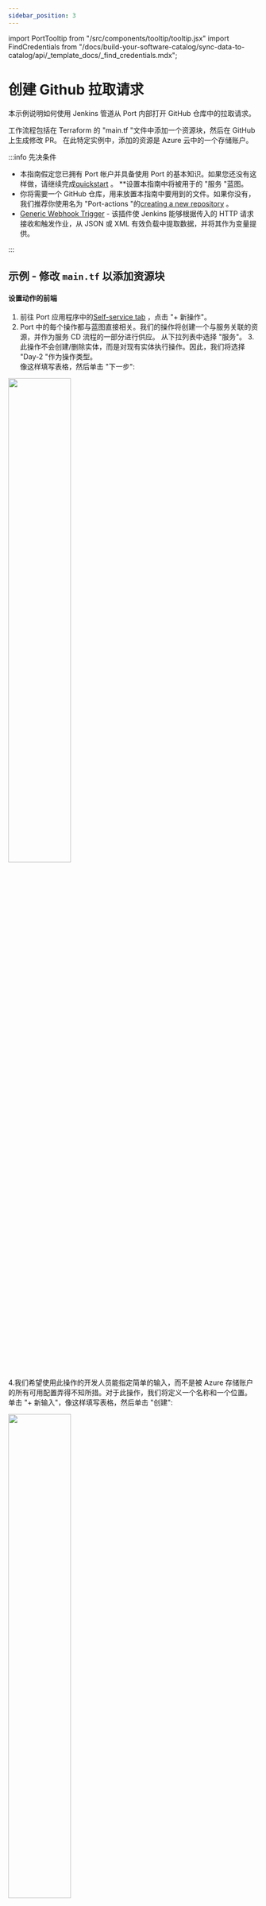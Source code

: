 ```yaml
---
sidebar_position: 3
---
```


import PortTooltip from "/src/components/tooltip/tooltip.jsx"
import FindCredentials from "/docs/build-your-software-catalog/sync-data-to-catalog/api/_template_docs/_find_credentials.mdx";

# 创建 Github 拉取请求

本示例说明如何使用 Jenkins 管道从 Port 内部打开 GitHub 仓库中的拉取请求。

工作流程包括在 Terraform 的 "main.tf "文件中添加一个资源块，然后在 GitHub 上生成修改 PR。 在此特定实例中，添加的资源是 Azure 云中的一个存储账户。

:::info  先决条件

* 本指南假定您已拥有 Port 帐户并具备使用 Port 的基本知识。如果您还没有这样做，请继续完成[quickstart](/quickstart) 。 **设置本指南中将被用于的 "服务 "蓝图。
* 你将需要一个 GitHub 仓库，用来放置本指南中要用到的文件。如果你没有，我们推荐你使用名为 "Port-actions "的[creating a new repository](https://docs.github.com/en/get-started/quickstart/create-a-repo) 。
* [Generic Webhook Trigger](https://plugins.jenkins.io/generic-webhook-trigger/) - 该插件使 Jenkins 能够根据传入的 HTTP 请求接收和触发作业，从 JSON 或 XML 有效负载中提取数据，并将其作为变量提供。

:::

## 示例 - 修改 `main.tf` 以添加资源块

#### 设置动作的前端

1. 前往 Port 应用程序中的[Self-service tab](https://app.getport.io/self-serve) ，点击 "+ 新操作"。
2. Port 中的每个操作都与<PortTooltip id="blueprint">蓝图</PortTooltip>直接相关。我们的操作将创建一个与服务关联的资源，并作为服务 CD 流程的一部分进行供应。
    从下拉列表中选择 "服务"。
3.此操作不会创建/删除实体，而是对现有<PortTooltip id="entity">实体</PortTooltip>执行操作。因此，我们将选择 "Day-2 "作为操作类型。  
像这样填写表格，然后单击 "下一步": 

<img src='/img/self-service-actions/setup-backend/jenkins-pipeline/iacActionDetails.png' width='50%' />

<br/><br/>

4.我们希望使用此操作的开发人员能指定简单的输入，而不是被 Azure 存储账户的所有可用配置弄得不知所措。对于此操作，我们将定义一个名称和一个位置。  
单击 "+ 新输入"，像这样填写表格，然后单击 "创建": 

<img src='/img/self-service-actions/setup-backend/jenkins-pipeline/iacActionInputName.png' width='50%' />

<br/><br/>

5.现在，让我们创建资源的位置输入。  
点击 "+ 新输入"，像这样填写表格，然后点击 "创建": 

<img src='/img/self-service-actions/setup-backend/jenkins-pipeline/iacActionInputLocation.png' width='50%' />

<br/><br/>

6.现在我们来定义动作的后端。选择 "运行 Jenkins 管道 "调用类型。
    - 将 `Webhook URL` 替换为你的 jenkins 作业 URL。
    - 确保 URL 的格式为 `http://JENKINS_URL/generic-webhook-trigger/invoke?token=<JOB_TOKEN>`。
    - 点击 `下一步

<img src='/img/self-service-actions/setup-backend/jenkins-pipeline/iacActionBackend.png' width='75%' />

<br/><br/>:::tip 了解更多有关 Jenkins 调用类型的信息[here](/create-self-service-experiences/setup-backend/jenkins-pipeline/) : 

7.最后一步是自定义操作权限。为简单起见，我们将被用于默认设置。更多信息，请参阅[permissions](/create-self-service-experiences/set-self-service-actions-rbac/) 页面。单击 "创建"。

action的前端已准备就绪 🥳

#### 设置action的后端

现在，我们要编写我们的操作将触发的 Jenkins Pipelines。

1. 首先，让我们获取必要的 token 和 secrets: 
    - 登录[GitHub tokens page](https://github.com/settings/tokens) ，创建一个具有 `repo` 和 `admin:org` 作用域的个人访问令牌，并将其复制(从我们的 Pipelines 创建拉取请求需要此令牌) 。
    <img src='/img/guides/personalAccessToken.png' width='80%' />-<FindCredentials />
2.将以下内容创建为 Jenkins 凭据: 
    1.使用 `Username with password` 类型和 id `port-credentials` 创建Port凭据。
        1. `PORT_CLIENT_ID` - Port客户端 ID。
        2. `PORT_CLIENT_SECRET` - Port客户端secret。
    2. `WEBHOOK_TOKEN` - 网络钩子令牌，只有提供该令牌才能触发任务。
    3. `GITHUB_TOKEN` - 从上一步获得的个人访问令牌。
3.现在，我们将创建一个简单的 `.tf` 文件，作为新资源的模板: 

* 在 GitHub 仓库的 `/templates/`(路径应为 `/templates/create-azure-storage.tf`)下创建一个名为 `create-azure-storage.tf` 的文件。
* 复制以下代码段并粘贴到文件内容中: 

<details>
<summary><b>create-azure-storage.tf</b></summary>

```hcl showLineNumbers title="create-azure-storage.tf"
resource "azurerm_storage_account" "storage_account" {
  name                = "{{ storage_name }}"
  resource_group_name = "YourResourcesGroup" # replace this with one of your resource groups in your azure cloud acount

  location                 = "{{ storage_location }}"
  account_tier             = "Standard"
  account_replication_type = "LRS"
  account_kind             = "StorageV2"
}
```

</details>

在版本库根目录下添加 `main.tf` 文件。

<details>
<summary><b>main.tf</b></summary>

```hcl showLineNumbers title="main.tf"
# Configure the Azure provider
terraform {
  required_providers {
    azurerm = {
      source  = "hashicorp/azurerm"
      version = "~> 3.0.2"
    }
  }

  required_version = ">= 1.1.0"
}

provider "azurerm" {

  features {}
}
```

</details>

4.现在，让我们创建 Pipelines 文件: 
    1.[Enable webhook trigger for a pipeline](../jenkins-pipeline.md#enabling-webhook-trigger-for-a-pipeline)
    2.[Define variables for a pipeline](../jenkins-pipeline.md#defining-variables) 定义 STORAGE_NAME、STORAGE_LOCATION、REPO_URL 和 PORT_RUN_ID 变量。
    3.[Token Setup](../jenkins-pipeline.md#token-setup) 定义令牌，使其与 Port Action 中配置的 `JOB_TOKEN` 匹配。

我们的 Pipelines 将由 3 个步骤组成，用于选定服务的存储库: 

* 使用模板在 `main.tf` 中添加一个资源块，并用动作输入的数据替换其变量。
* 在资源库中创建拉取请求以添加新资源。
* 向 Port 报告并记录操作结果。

在 Jenkins 管道中，请将以下片段作为其内容被用于: 

<details>
<summary><b>Jenkins pipeline</b></summary>

```groovy showLineNumbers title="Jenkinsfile"
import groovy.json.JsonSlurper

pipeline {
    agent any

    environment {
        GITHUB_TOKEN = credentials("GITHUB_TOKEN")

        NEW_BRANCH_PREFIX = 'infra/new-resource'
        NEW_BRANCH_NAME = "${NEW_BRANCH_PREFIX}-${STORAGE_NAME}"
        TEMPLATE_FILE = "templates/create-azure-storage.tf"

        PORT_ACCESS_TOKEN = ""
        REPO = ""
    }

    triggers {
        GenericTrigger(
            genericVariables: [
                [key: 'STORAGE_NAME', value: '$.payload.properties.storage_name'],
                [key: 'STORAGE_LOCATION', value: '$.payload.properties.storage_location'],
                [key: 'REPO_URL', value: '$.payload.entity.properties.url'],
                [key: 'PORT_RUN_ID', value: '$.context.runId']
            ],
            causeString: 'Triggered by Port',
            allowSeveralTriggersPerBuild: true,

            regexpFilterExpression: '',
            regexpFilterText: '',
            printContributedVariables: true,
            printPostContent: true
        )
    }

    stages {
        stage('Checkout') {
            steps {
                script {
                    def path = REPO_URL.substring(REPO_URL.indexOf("/") + 1);
                    def pathUrl = path.replace("/github.com/", "");

                    REPO = pathUrl
                }

                git branch: 'main', credentialsId: 'github', url: "git@github.com:${REPO}.git"
            }
        }

        stage('Make Changes') {
            steps {
                script {
                    sh """cat ${TEMPLATE_FILE} | sed "s/{{ storage_name }}/${STORAGE_NAME}/g; s/{{ storage_location }}/${STORAGE_LOCATION}/g" >> main.tf"""

                }
            }
        }
        stage('Create Branch and Commit') {
            steps {
                script {
                    sh "git checkout -b ${NEW_BRANCH_NAME}"
                    sh "git commit -am 'Add a new resource block file'"
                    sh "git push origin ${NEW_BRANCH_NAME}"
                }
            }
        }

        stage('Create pull request') {
            steps {
                script {
                    repo = REPO
                    branch_name = NEW_BRANCH_NAME
                    base_branch = 'main'
                    title = 'New resource block ' + STORAGE_NAME
                    body = 'This pull request adds a new resource block to the project.'

                    createPullRequestCurl(repo, branch_name, base_branch, title, body)
                }
            }
        }
        stage('Get access token') {
            steps {
                withCredentials([usernamePassword(
                    credentialsId: 'port-credentials', 
                    usernameVariable: 'PORT_CLIENT_ID', 
                    passwordVariable: 'PORT_CLIENT_SECRET')]) {
                    script {
                        // Execute the curl command and capture the output
                        def result = sh(returnStdout: true, script: """
                            accessTokenPayload=\$(curl -X POST \
                                -H "Content-Type: application/json" \
                                -d '{"clientId": "${PORT_CLIENT_ID}", "clientSecret": "${PORT_CLIENT_SECRET}"}' \
                                -s "https://api.getport.io/v1/auth/access_token")
                            echo \$accessTokenPayload
                        """)

                        // Parse the JSON response using JsonSlurper
                        def jsonSlurper = new JsonSlurper()
                        def payloadJson = jsonSlurper.parseText(result.trim())

                        // Access the desired data from the payload
                        PORT_ACCESS_TOKEN = payloadJson.accessToken
                    }
                }
            }
        }
        stage('Notify Port') {
            steps {
                script {
                    def logs_report_response = sh(script: """
                        curl -X POST \
                            -H "Content-Type: application/json" \
                            -H "Authorization: Bearer ${PORT_ACCESS_TOKEN}" \
                            -d '{"message": "Created GitHub PR for new terraform resource ${STORAGE_NAME}"}"}' \
                            "https://api.getport.io/v1/actions/runs/$PORT_RUN_ID/logs"
                    """, returnStdout: true)

                    println(logs_report_response)
                }
            }
        }
        stage('Update Run Status') {
            steps {
                script {
                    def status_report_response = sh(script: """
                        curl -X PATCH \
                          -H "Content-Type: application/json" \
                          -H "Authorization: Bearer ${PORT_ACCESS_TOKEN}" \
                          -d '{"status":"SUCCESS", "message": {"run_status": "Jenkins CI/CD Run completed successfully!"}}' \
                             "https://api.getport.io/v1/actions/runs/${PORT_RUN_ID}"
                    """, returnStdout: true)

                    println(status_report_response)
                }
            }
        }
    }

    post {

        failure {
            // Update Port Run failed.
            script {
                def status_report_response = sh(script: """
                    curl -X PATCH \
                        -H "Content-Type: application/json" \
                        -H "Authorization: Bearer ${PORT_ACCESS_TOKEN}" \
                        -d '{"status":"FAILURE", "message": {"run_status": "Failed to create azure resource ${STORAGE_NAME}"}}' \
                            "https://api.getport.io/v1/actions/runs/${PORT_RUN_ID}"
                """, returnStdout: true)

                println(status_report_response)
            }
        }

        // Clean after build
        always {
            cleanWs(cleanWhenNotBuilt: false,
                    deleteDirs: true,
                    disableDeferredWipeout: false,
                    notFailBuild: true,
                    patterns: [[pattern: '.gitignore', type: 'INCLUDE'],
                               [pattern: '.propsfile', type: 'EXCLUDE']])
        }
    }
}

def createPullRequestCurl(repo, headBranch, baseBranch, title, body) {
    curlCommand = "curl -X POST https://api.github.com/repos/$repo/pulls -H 'Authorization: Bearer ${GITHUB_TOKEN}' -d '{ \"head\": \"$headBranch\", \"base\": \"$baseBranch\", \"title\": \"$title\", \"body\": \"$body\", \"draft\": false }'"

    try {
        response = sh(script: curlCommand)

        if (response.contains('201 Created')) {
            println "Pull request created successfully"
        } else {
            println "Failed to create pull request"
            println response
        }
    } catch (Exception e) {
        println "Error occurred during CURL request: ${e.getMessage()}"
    }
}
```

</details>

完成！操作已准备就绪 🚀

### 执行操作

创建操作后，该操作将出现在 Port 应用程序的 "自助服务 "选项卡下: 

<img src='/img/self-service-actions/setup-backend/jenkins-pipeline/iacActionExecute.png' />

1. 点击 "执行"。
2. 输入 Azure 存储账户的名称和位置，从列表中选择任何服务，然后单击 "执行"。此时会弹出一个小窗口，点击 "查看详情": 

<img src='/img/self-service-actions/setup-backend/jenkins-pipeline/iacActionAfterCreation.png' width='35%' />
<img src='/img/self-service-actions/setup-backend/jenkins-pipeline/iacActionExecutePopup.png' width='40%' />

3.该页面提供了有关操作运行的详细信息。我们可以看到，后端返回了 "成功"，拉取请求已成功创建: 

<img src='/img/self-service-actions/setup-backend/jenkins-pipeline/iacActionRunAfterExecution.png' width='90%' />

<br />
All done! You can now create PRs for your services directly from Port 💪🏽

:::tip  您可以创建一个 Jenkins 管道，在合并 PR 时触发资源部署。请查看此示例[pipeline](https://github.com/port-labs/jenkins-terraform-azure/blob/main/Jenkinsfile) 。

:::

更多相关指南和示例: 

* * [Deploy resource in Azure Cloud with Terraform](/create-self-service-experiences/setup-backend/jenkins-pipeline/examples/deploy-azure-resource.md)
